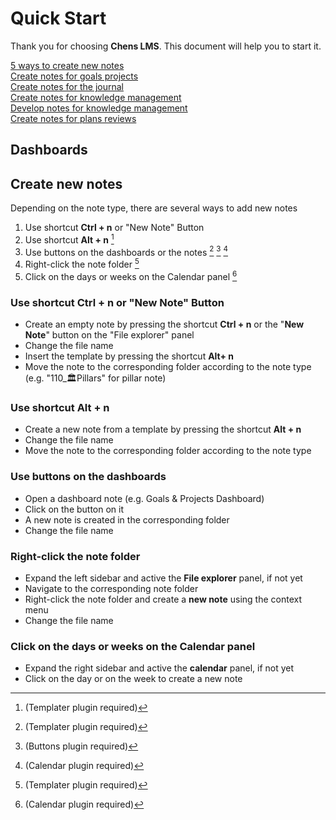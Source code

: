 # Quick Start
Thank you for choosing **Chens LMS**. This document will help you to start it.

[5 ways to create new notes](ref1_create_new_notes.md)  
[Create notes for goals projects](qs11_use_goal_management.md)  
[Create notes for the journal](qs12_use_journal.md)  
[Create notes for knowledge management](qs13_use_knowledge_management.md)   
[Develop notes for knowledge management](subpages/qs_d2_Develop_notes_for_knowledge_management.md)  
[Create notes for plans reviews](qs14_use_periodic_review.md)    

## Dashboards





## Create new notes

Depending on the note type, there are several ways to add new notes

1. Use shortcut **Ctrl + n** or "New Note" Button
2. Use shortcut **Alt + n** [^1]
3. Use buttons on the dashboards or the notes [^1] [^2] [^3]
4. Right-click the note folder [^1]
5. Click on the days or weeks on the Calendar panel [^3]


[^1]: (Templater plugin required)
[^2]: (Buttons plugin required)
[^3]:  (Calendar plugin required)

### Use shortcut **Ctrl + n** or "New Note" Button

- Create an empty note by pressing the shortcut **Ctrl + n** or the "**New Note**" button on the "File explorer" panel
- Change the file name
- Insert the template by pressing the shortcut **Alt+ n** 
- Move the note to the corresponding folder according to the note type (e.g. "110_🏛Pillars" for pillar note)

### Use shortcut **Alt + n** 

- Create a new note from a template by pressing the shortcut **Alt + n** 
- Change the file name
- Move the note to the corresponding folder according to the note type

### Use buttons on the dashboards

- Open a dashboard note (e.g. Goals & Projects Dashboard)
- Click on the button on it
- A new note is created in the corresponding folder
- Change the file name

### Right-click the note folder

- Expand the left sidebar and active the **File explorer** panel, if not yet
- Navigate to the corresponding note folder  
- Right-click the note folder and create a **new note** using the context menu
- Change the file name

### Click on the days or weeks on the Calendar panel

- Expand the right sidebar and active the **calendar** panel, if not yet
- Click on the day or on the week to create a new note



